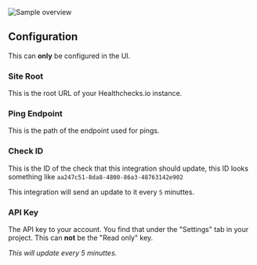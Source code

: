 ![Sample overview](https://github.com/custom-components/healthchecksio/blob/master/img/example.png)

## Configuration

This can **only** be configured in the UI.

### Site Root

This is the root URL of your Healthchecks.io instance.

### Ping Endpoint

This is the path of the endpoint used for pings.

### Check ID

This is the ID of the check that this integration should update, this ID looks something like `aa247c51-8da8-4800-86a3-48763142e902`

This integration will send an update to it every `5` minuttes.

### API Key

The API key to your account.
You find that under the "Settings" tab in your project.
This can **not** be the "Read only" key.


_This will update every 5 minuttes._